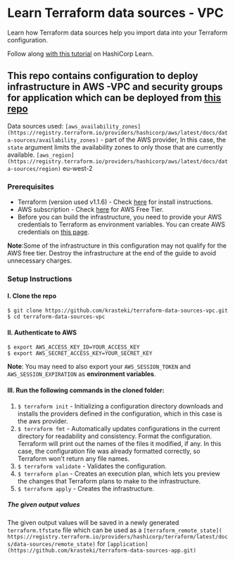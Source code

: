 # Learn Terraform data sources - VPC

Learn how Terraform data sources help you import data into your Terraform configuration.

Follow along [with this
tutorial](https://learn.hashicorp.com/tutorials/terraform/data-sources?in=terraform/configuration-language)
on HashiCorp Learn.


## This repo contains configuration to deploy infrastructure in AWS -VPC and security groups for application which can be deployed from [this repo](https://github.com/krasteki/terraform-data-sources-app.git)


Data sources used:
`[aws_availability_zones](https://registry.terraform.io/providers/hashicorp/aws/latest/docs/data-sources/availability_zones)` - part of the AWS provider, In this case, the `state` argument limits the availability zones to only those that are currently available.
`[aws_region](https://registry.terraform.io/providers/hashicorp/aws/latest/docs/data-sources/region)` eu-west-2



### Prerequisites

- Terraform (version used v1.1.6) - Check [here](https://learn.hashicorp.com/tutorials/terraform/install-cli) for install instructions.
- AWS subscription - Check [here](https://aws.amazon.com/free/?all-free-tier.sort-by=item.additionalFields.SortRank&all-free-tier.sort-order=asc&awsf.Free%20Tier%20Types=*all&awsf.Free%20Tier%20Categories=*all) for AWS Free Tier.
- Before you can build the infrastructure, you need to provide your AWS credentials to Terraform as environment variables. You can create AWS credentials on [this page](https://console.aws.amazon.com/iam/home?#security_credential).

**Note**:Some of the infrastructure in this configuration may not qualify for the AWS free tier. Destroy the infrastructure at the end of the guide to avoid unnecessary charges.


### Setup Instructions


#### I. Clone the repo

```
$ git clone https://github.com/krasteki/terraform-data-sources-vpc.git
$ cd terraform-data-sources-vpc
```

#### II. Authenticate to AWS

```
$ export AWS_ACCESS_KEY_ID=YOUR_ACCESS_KEY
$ export AWS_SECRET_ACCESS_KEY=YOUR_SECRET_KEY
```

**Note**: You may need to also export your `AWS_SESSION_TOKEN` and `AWS_SESSION_EXPIRATION` as **environment variables**.

#### III. Run the following commands in the cloned folder:

1. `$ terraform init` - Initializing a configuration directory downloads and installs the providers defined in the configuration, which in this case is the aws provider.
2. `$ terraform fmt` - Automatically updates configurations in the current directory for readability and consistency. Format the configuration. Terraform will print out the names of the files it modified, if any. In this case, the configuration file was already formatted correctly, so Terraform won't return any file names.
3. `$ terraform validate` - Validates the configuration.
4. `$ terraform plan` - Creates an execution plan, which lets you preview the changes that Terraform plans to make to the infrastructure.
5. `$ terraform apply` - Creates the infrastructure.


##### The given output values 

The given output values will be saved in a newly generated `terraform.tfstate` file which can be used as a `[terraform_remote_state]( https://registry.terraform.io/providers/hashicorp/terraform/latest/docs/data-sources/remote_state)` for `[application](https://github.com/krasteki/terraform-data-sources-app.git)`

